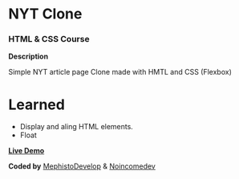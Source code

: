 # NYT Clone

### HTML & CSS Course

**Description**

Simple NYT article page Clone made with HMTL and CSS (Flexbox)

# Learned

- Display and aling HTML elements.
- Float

[**Live Demo**]()

**Coded by**
[MephistoDevelop](https://www.github.com/mephistodevelop) & [Noincomedev](https://www.github.com/noincomedev)
